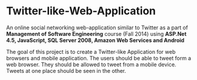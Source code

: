 # Twitter-like-Web-Application

An online social networking web-application similar to Twitter as a part of **Management of Software Engineering** course (Fall 2014) using **ASP.Net 4.5, JavaScript, SQL Server 2008, Amazon Web Services and Android**

The goal of this project is to create a Twitter-like Application for web browsers and mobile application. The users should be able to tweet form a web browser. They should be allowed to tweet from a mobile device. Tweets at one place should be seen in the other.
